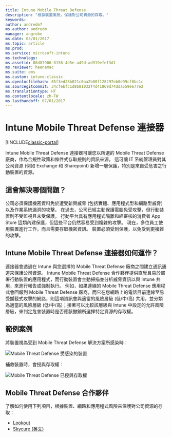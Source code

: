 ```yaml
---
title: Intune Mobile Threat Defense
description: "根據裝置風險，保護對公司資源的存取。"
keywords: 
author: andredm7
ms.author: andredm
manager: angrobe
ms.date: 03/01/2017
ms.topic: article
ms.prod: 
ms.service: microsoft-intune
ms.technology: 
ms.assetid: 08d87906-8158-4d5e-a49d-ad919efef3d1
ms.reviewer: heenamac
ms.suite: ems
ms.custom: intune-classic
ms.openlocfilehash: 85f3ed28b021c0aa2b00f128297eb0d99cf0bc1c
ms.sourcegitcommit: 34cfebfc1d8b81032f4d41869d74dda559e677e2
ms.translationtype: HT
ms.contentlocale: zh-TW
ms.lasthandoff: 07/01/2017
---
```

# <a name="intune-mobile-threat-defense-connectors"></a>Intune Mobile Threat Defense 連接器

[!INCLUDE[classic-portal](../includes/classic-portal.md)]

Intune Mobile Threat Defense 連接器可讓您以所選的 Mobile Threat Defense 廠商，作為合規性政策和條件式存取規則的資訊來源。 這可讓 IT 系統管理員對其公司資源 (例如 Exchange 和 Sharepoint) 新增一層保護，特別是來自受危害之行動裝置的資源。

## <a name="what-problem-does-this-solve"></a>這會解決哪個問題？

公司必須保護機密資料免於遭受新興威脅 (包括實體、應用程式型和網路型威脅) 以及作業系統漏洞的攻擊。
在過去，公司已經主動保護電腦免受攻擊，但行動裝置則不受監視且未受保護。 行動平台具有應用程式隔離和經審核的消費者 App Store 這類內建保護，但這些平台仍然容易受到複雜的攻擊。 現在，多位員工使用裝置進行工作，而且需要存取機密資訊。 裝置必須受到保護，以免受到更複雜的攻擊。

## <a name="how-the-intune-mobile-threat-defense-connectors-work"></a>Intune Mobile Threat Defense 連接器如何運作？

連接器會透過在 Intune 與您選擇的 Mobile Threat Defense 廠商之間建立通訊通道來保護公司資源。 Intune Mobile Threat Defense 合作夥伴提供直覺且易於部署行動裝置的應用程式，而行動裝置會主動掃描並分析威脅資訊以與 Intune 共用，來進行報告或強制執行。 例如，如果連線的 Mobile Threat Defense 應用程式會回報到 Mobile Threat Defense 廠商，而它在您網路上的電話目前連線至易受攔截式攻擊的網路，則這項資訊會與適當的風險層級 (低/中/高) 共用，並分類為適當的風險層級 (低/中/高)；接著可以比較該層級與 Intune 中設定的允許風險層級，來判定危害裝置時是否應該撤銷所選擇特定資源的存取權。

## <a name="sample-scenarios"></a>範例案例

將裝置視為受到 Mobile Threat Defense 解決方案所感染時︰

![Mobile Threat Defense 受感染的裝置](../media/mtp/MTD-image-1.png)

補救裝置時，會授與存取權︰

![Mobile Threat Defense 已授與存取權](../media/mtp/MTD-image-2.png)

## <a name="mobile-threat-defense-partners"></a>Mobile Threat Defense 合作夥伴

了解如何使用下列項目，根據裝置、網路和應用程式風險來保護對公司資源的存取：

- [Lookout](/intune-classic/deploy-use/lookout-mobile-threat-defense-connector)
- [Skycure (英文)](/intune-classic/deploy-use/skycure-mobile-threat-defense-connector)
